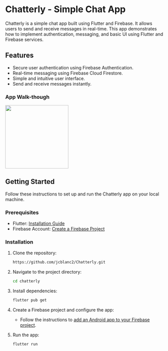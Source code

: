 # Chatterly - Simple Chat App

Chatterly is a simple chat app built using Flutter and Firebase. It allows users to send and receive messages in real-time. This app demonstrates how to implement authentication, messaging, and basic UI using Flutter and Firebase services.

## Features

- Secure user authentication using Firebase Authentication.
- Real-time messaging using Firebase Cloud Firestore.
- Simple and intuitive user interface.
- Send and receive messages instantly.

### App Walk-though

<img src="https://i.imgur.com/sdOo0ck.gif" width=200><br>

## Getting Started

Follow these instructions to set up and run the Chatterly app on your local machine.

### Prerequisites

- Flutter: [Installation Guide](https://flutter.dev/docs/get-started/install)
- Firebase Account: [Create a Firebase Project](https://firebase.google.com/)

### Installation

1. Clone the repository:

   ```bash
   https://github.com/jcblanc2/Chatterly.git
   
2. Navigate to the project directory:
   ```bash
   cd chatterly
   
3. Install dependencies:
   ```bash
   flutter pub get

4. Create a Firebase project and configure the app:
   - Follow the instructions to [add an Android app to your Firebase project](https://firebase.flutter.dev/docs/overview/#initializing-flutterfire).

5. Run the app:
   ```bash
   flutter run

